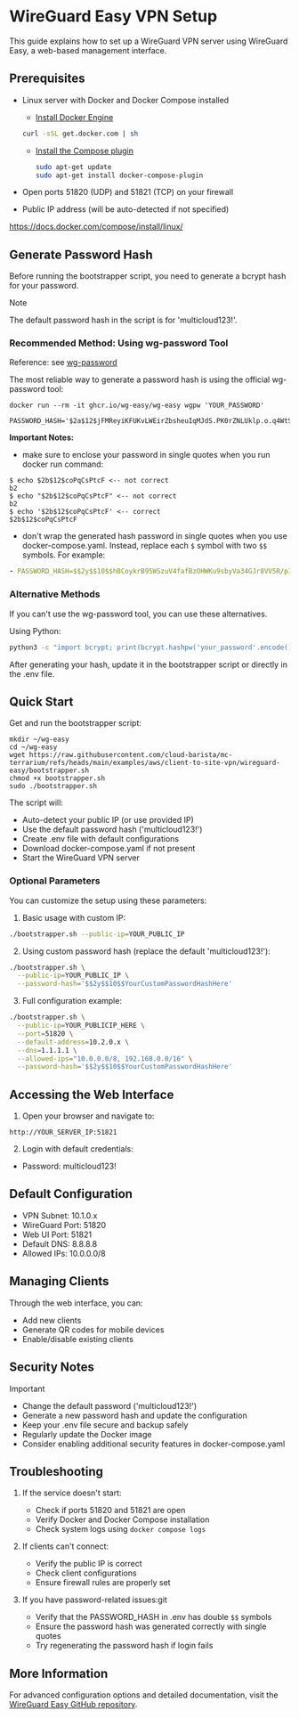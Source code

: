 # WireGuard Easy VPN Setup

This guide explains how to set up a WireGuard VPN server using WireGuard Easy, a web-based management interface.

## Prerequisites

- Linux server with Docker and Docker Compose installed
  - [Install Docker Engine](https://docs.docker.com/engine/install/)

   ```bash
   curl -sSL get.docker.com | sh
   ```

  - [Install the Compose plugin](https://docs.docker.com/compose/install/linux/)

    ```bash
    sudo apt-get update
    sudo apt-get install docker-compose-plugin
    ```

- Open ports 51820 (UDP) and 51821 (TCP) on your firewall
- Public IP address (will be auto-detected if not specified)

https://docs.docker.com/compose/install/linux/

## Generate Password Hash

Before running the bootstrapper script, you need to generate a bcrypt hash for your password.

> [!NOTE]
> The default password hash in the script is for 'multicloud123!'.

### Recommended Method: Using wg-password Tool

Reference: see [wg-password](https://github.com/wg-easy/wg-easy/blob/master/How_to_generate_an_bcrypt_hash.md)

The most reliable way to generate a password hash is using the official wg-password tool:

```shell
docker run --rm -it ghcr.io/wg-easy/wg-easy wgpw 'YOUR_PASSWORD'
```

```shell
PASSWORD_HASH='$2a$12$jFMReyiKFUKvLWEirZbsheuIqMJdS.PK0rZNLUklp.o.q4WtSYCy6'
```

**Important Notes:**

- make sure to enclose your password in single quotes when you run docker run command:

```shell
$ echo $2b$12$coPqCsPtcF <-- not correct
b2
$ echo "$2b$12$coPqCsPtcF" <-- not correct
b2
$ echo '$2b$12$coPqCsPtcF' <-- correct
$2b$12$coPqCsPtcF
```

- don't wrap the generated hash password in single quotes when you use docker-compose.yaml. Instead, replace each `$` symbol with two `$$` symbols. For example:

```yaml
- PASSWORD_HASH=$$2y$$10$$hBCoykrB95WSzuV4fafBzOHWKu9sbyVa34GJr8VV5R/pIelfEMYyG
```

### Alternative Methods

If you can't use the wg-password tool, you can use these alternatives.

Using Python:

```bash
python3 -c "import bcrypt; print(bcrypt.hashpw('your_password'.encode(), bcrypt.gensalt()).decode())"
```

After generating your hash, update it in the bootstrapper script or directly in the .env file.

## Quick Start

Get and run the bootstrapper script:

```shell
mkdir ~/wg-easy
cd ~/wg-easy
wget https://raw.githubusercontent.com/cloud-barista/mc-terrarium/refs/heads/main/examples/aws/client-to-site-vpn/wireguard-easy/bootstrapper.sh
chmod +x bootstrapper.sh
sudo ./bootstrapper.sh
```

The script will:

- Auto-detect your public IP (or use provided IP)
- Use the default password hash ('multicloud123!')
- Create .env file with default configurations
- Download docker-compose.yaml if not present
- Start the WireGuard VPN server

### Optional Parameters

You can customize the setup using these parameters:

1. Basic usage with custom IP:

```bash
./bootstrapper.sh --public-ip=YOUR_PUBLIC_IP
```

2. Using custom password hash (replace the default 'multicloud123!'):

```bash
./bootstrapper.sh \
  --public-ip=YOUR_PUBLIC_IP \
  --password-hash='$$2y$$10$$YourCustomPasswordHashHere'
```

3. Full configuration example:

```bash
./bootstrapper.sh \
  --public-ip=YOUR_PUBLICIP_HERE \
  --port=51820 \
  --default-address=10.2.0.x \
  --dns=1.1.1.1 \
  --allowed-ips="10.0.0.0/8, 192.168.0.0/16" \
  --password-hash='$$2y$$10$$YourCustomPasswordHashHere'
```

## Accessing the Web Interface

1. Open your browser and navigate to:

```
http://YOUR_SERVER_IP:51821
```

2. Login with default credentials:

- Password: multicloud123!

## Default Configuration

- VPN Subnet: 10.1.0.x
- WireGuard Port: 51820
- Web UI Port: 51821
- Default DNS: 8.8.8.8
- Allowed IPs: 10.0.0.0/8

## Managing Clients

Through the web interface, you can:

- Add new clients
- Generate QR codes for mobile devices
- Enable/disable existing clients

## Security Notes

> [!IMPORTANT]
>
> - Change the default password ('multicloud123!')
> - Generate a new password hash and update the configuration
> - Keep your .env file secure and backup safely
> - Regularly update the Docker image
> - Consider enabling additional security features in docker-compose.yaml

## Troubleshooting

1. If the service doesn't start:

   - Check if ports 51820 and 51821 are open
   - Verify Docker and Docker Compose installation
   - Check system logs using `docker compose logs`

2. If clients can't connect:

   - Verify the public IP is correct
   - Check client configurations
   - Ensure firewall rules are properly set

3. If you have password-related issues:git
   - Verify that the PASSWORD_HASH in .env has double `$$` symbols
   - Ensure the password hash was generated correctly with single quotes
   - Try regenerating the password hash if login fails

## More Information

For advanced configuration options and detailed documentation, visit the [WireGuard Easy GitHub repository](https://github.com/wg-easy/wg-easy).
